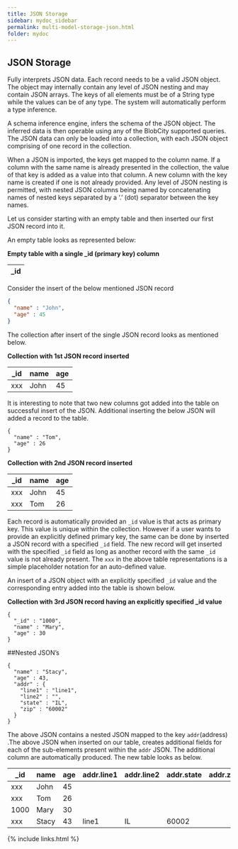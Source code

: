 ```yaml
---
title: JSON Storage
sidebar: mydoc_sidebar
permalink: multi-model-storage-json.html
folder: mydoc
---
```


## JSON Storage

Fully interprets JSON data. Each record needs to be a valid JSON object. The object may internally contain any level of JSON nesting and may contain JSON arrays. The keys of all elements must be of a String type while the values can be of any type. The system will automatically perform a type inference.

A schema inference engine, infers the schema of the JSON object. The inferred data is then operable using any of the BlobCity supported queries. The JSON data can only be loaded into a collection, with each JSON object comprising of one record in the collection.

When a JSON is imported, the keys get mapped to the column name. If a column with the same name is already presented in the collection, the value of that key is added as a value into that column. A new column with the key name is created if one is not already provided. Any level of JSON nesting is permitted, with nested JSON columns being named by concatenating names of nested keys separated by a ‘.’ (dot) separator between the key names.

Let us consider starting with an empty table and then inserted our first JSON record into it.

An empty table looks as represented below:

**Empty table with a single _id (primary key) column**

| _id |
|-----|

Consider the insert of the below mentioned JSON record

```json
{
  "name" : "John",
  "age" : 45 
}
```
The collection after insert of the single JSON record looks as mentioned below.

**Collection with 1st JSON record inserted**

_id | name | age
----|----|----|
xxx | John | 45

It is interesting to note that two new columns got added into the table on successful insert of the JSON. Additional inserting the below JSON will added a record to the table.

```
{
  "name" : "Tom",
  "age" : 26 
}
```

**Collection with 2nd JSON record inserted**

_id | name | age
----|----|----|
xxx | John | 45
xxx | Tom | 26

Each record is automatically provided an `_id` value is that acts as primary key. This value is unique within the collection. However if a user wants to provide an explicitly defined primary key, the same can be done by inserted a JSON record with a specified `_id` field. The new record will get inserted with the specified `_id` field as long as another record with the same `_id` value is not already present. The `xxx` in the above table representations is a simple placeholder notation for an auto-defined value.

An insert of a JSON object with an explicitly specified `_id` value and the corresponding entry added into the table is shown below.

**Collection with 3rd JSON record having an explicitly specified _id value**

```
{
  "_id" : "1000",
  "name" : "Mary",
  "age" : 30
}
```

##Nested JSON’s

```
{
  "name" : "Stacy",
  "age" : 43,
  "addr" : {
    "line1" : "line1",
    "line2" : "",
    "state" : "IL",
    "zip" : "60002"
  } 
}
```

The above JSON contains a nested JSON mapped to the key `addr`(address) .The above JSON when inserted on our table, creates additional fields for each of the sub-elements present within the `addr` JSON. The additional column are automatically produced. The new table looks as below.

| _id | name | age | addr.line1 | addr.line2 | addr.state | addr.zip | 
|-----|------|-----|------------|------------|------------|----------|
| xxx | John | 45 | 
|xxx | Tom | 26 |
|1000 | Mary | 30 |
| xxx | Stacy | 43 | line1 | IL | 60002 |

{% include links.html %}
